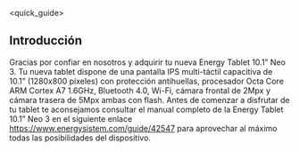 ﻿<quick_guide>
## Introducción

Gracias por confiar en nosotros y adquirir tu nueva Energy Tablet 10.1” Neo 3. Tu nueva tablet dispone de una pantalla IPS multi-táctil capacitiva de 10.1” (1280x800 píxeles) con protección antihuellas, procesador Octa Core ARM Cortex A7 1.6GHz, Bluetooth 4.0, Wi-Fi, cámara frontal de 2Mpx y cámara trasera de 5Mpx ambas con flash. 
Antes de comenzar a disfrutar de tu tablet te aconsejamos consultar el manual completo de la Energy Tablet 10.1” Neo 3 en el siguiente enlace https://www.energysistem.com/guide/42547 para aprovechar al máximo todas las posibilidades del dispositivo.


